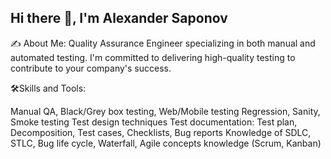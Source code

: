 ## Hi there 👋, I'm Alexander Saponov

:writing_hand: About Me:
Quality Assurance Engineer specializing in both manual and automated testing. I'm committed to delivering high-quality testing to contribute to your company's success.

:hammer_and_wrench:Skills and Tools:

Manual QA, Black/Grey box testing, Web/Mobile testing Regression, Sanity, Smoke testing Test design techniques Test documentation: Test plan, Decomposition, Test cases, Checklists, Bug reports Knowledge of SDLC, STLC, Bug life cycle, Waterfall, Agile concepts knowledge (Scrum, Kanban)

